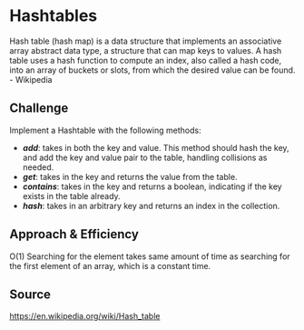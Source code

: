 # Hashtables
Hash table (hash map) is a data structure that implements an associative array abstract data type, a structure that can map keys to values. A hash table uses a hash function to compute an index, also called a hash code, into an array of buckets or slots, from which the desired value can be found. - Wikipedia

## Challenge
Implement a Hashtable with the following methods:

- ***add***: takes in both the key and value. This method should hash the key, and add the key and value pair to the table, handling collisions as needed.
- ***get***: takes in the key and returns the value from the table.
- ***contains***: takes in the key and returns a boolean, indicating if the key exists in the table already.
- ***hash***: takes in an arbitrary key and returns an index in the collection.

## Approach & Efficiency
O(1)
Searching for the element takes same amount of time as searching for the first element of an array, which is a constant time.


## Source
https://en.wikipedia.org/wiki/Hash_table
